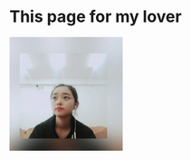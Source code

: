 # This page for my lover
  <img src="https://github.com/MrCavalry/mrcavalry.github.com/raw/master/1.jpg" width=200px height = 200px/> 
 


